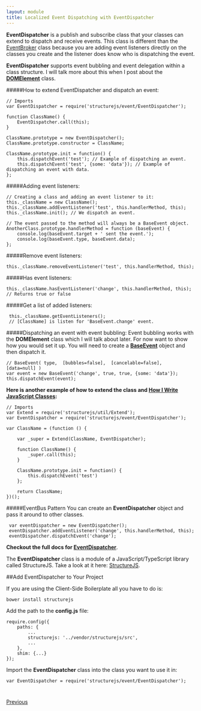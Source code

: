 ```yaml
---
layout: module
title: Localized Event Dispatching with EventDispatcher
---
```


**EventDispatcher** is a publish and subscribe class that your classes can extend to dispatch and receive events. This class is different than the <a href="https://js.nerderylabs.com/blog/global-event-dispatcher-with-eventbroker/" target="_blank">EventBroker</a> class because you are adding event listeners directly on the classes you create and the listener does know who is dispatching the event.

**EventDispatcher** supports event bubbling and event delegation within a class structure. I will talk more about this when I post about the **<a href="./docs/classes/DOMElement.html" target="_blank">DOMElement</a>** class.

#####How to extend EventDispatcher and dispatch an event:

```
// Imports
var EventDispatcher = require('structurejs/event/EventDispatcher');

function ClassName() {
    EventDispatcher.call(this);
}

ClassName.prototype = new EventDispatcher();
ClassName.prototype.constructor = ClassName;

ClassName.prototype.init = function() {
    this.dispatchEvent('test'); // Example of dispatching an event.
    this.dispatchEvent('test', {some: 'data'}); // Example of dispatching an event with data.
};
```

#####Adding event listeners:

```
// Creating a class and adding an event listener to it:
this._className = new ClassName();
this._className.addEventListener('test', this.handlerMethod, this);
this._className.init(); // We dispatch an event.

// The event passed to the method will always be a BaseEvent object.
AnotherClass.prototype.handlerMethod = function (baseEvent) {
    console.log(baseEvent.target + ' sent the event.');
    console.log(baseEvent.type, baseEvent.data);
};
```

#####Remove event listeners:

```
this._className.removeEventListener('test', this.handlerMethod, this);
```

#####Has event listeners:

```
this._className.hasEventListener('change', this.handlerMethod, this);
// Returns true or false
```

#####Get a list of added listeners:

```
 this._className.getEventListeners();
 // [ClassName] is listen for 'BaseEvent.change' event.
```

#####Dispatching an event with event bubbling:
Event bubbling works with the **DOMElement** class which I will talk about later. For now want to show how you would set it up. You will need to create a **<a href='./docs/classes/BaseEvent.html' target='_blank'>BaseEvent</a>** object and then dispatch it.
```
// BaseEvent( type,  [bubbles=false],  [cancelable=false],  [data=null] )
var event = new BaseEvent('change', true, true, {some: 'data'});
this.dispatchEvent(event);
```

**Here is another example of how to extend the class and <a href="https://js.nerderylabs.com/blog/how-to-write-javascript-classes/" target="_blank">How I Write JavaScript Classes</a>:**

```
// Imports
var Extend = require('structurejs/util/Extend');
var EventDispatcher = require('structurejs/event/EventDispatcher');

var ClassName = (function () {

    var _super = Extend(ClassName, EventDispatcher);

    function ClassName() {
        _super.call(this);
    }

    ClassName.prototype.init = function() {
        this.dispatchEvent('test')
    };

    return ClassName;
})();
```

#####EventBus Pattern
You can create an **EventDispatcher** object and pass it around to other classes.

```
 var eventDispatcher = new EventDispatcher();
 eventDispatcher.addEventListener('change', this.handlerMethod, this);
 eventDispatcher.dispatchEvent('change');
```

**Checkout the full docs for <a href='./docs/classes/EventDispatcher.html' target='_blank'>EventDispatcher</a>**.

The **EventDispatcher** class is a module of a JavaScript/TypeScript library called StructureJS. Take a look at it here: <a href='https://github.com/codeBelt/StructureJS' target='_blank'>StructureJS</a>.

##Add EventDispatcher to Your Project

If you are using the Client-Side Boilerplate all you have to do is:

```
bower install structurejs
```

Add the path to the **config.js** file:

```
require.config({
    paths: {
        ...
        structurejs: '../vendor/structurejs/src',
        ...
    },
    shim: {...}
});
```

Import the **EventDispatcher** class into the class you want to use it in:

```
var EventDispatcher = require('structurejs/event/EventDispatcher');
```

<div class="row" style="margin-top:40px;">
    <div class="col-sm-12">
        <a href="global-event-dispatching-with-eventBroker.html" class="btn btn-default"><i class="glyphicon glyphicon-chevron-left"></i>Previous</a>
    </div>
</div>